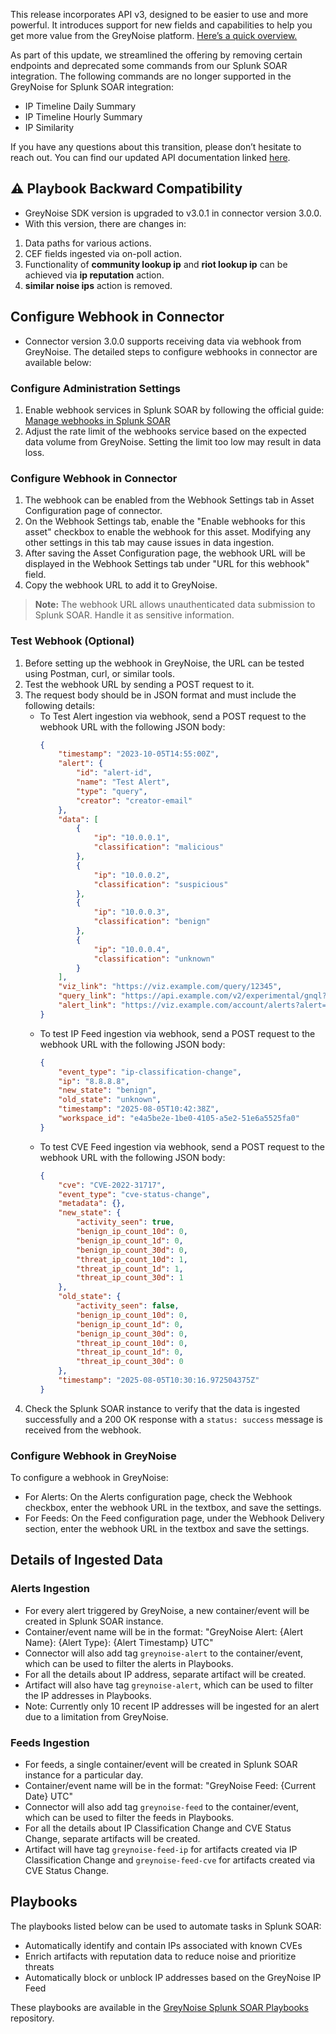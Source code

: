 This release incorporates API v3, designed to be easier to use and more powerful.
It introduces support for new fields and capabilities to help you get more value from the GreyNoise platform. [Here’s a quick overview.](https://docs.greynoise.io/docs/api-v3-whats-new-vs-v2#/)

As part of this update, we streamlined the offering by removing certain endpoints and deprecated some commands from our Splunk SOAR integration.
The following commands are no longer supported in the GreyNoise for Splunk SOAR integration:

* IP Timeline Daily Summary
* IP Timeline Hourly Summary
* IP Similarity

If you have any questions about this transition, please don’t hesitate to reach out.
You can find our updated API documentation linked [here](https://docs.greynoise.io/reference).

## ⚠️ Playbook Backward Compatibility

- GreyNoise SDK version is upgraded to v3.0.1 in connector version 3.0.0.
- With this version, there are changes in:

1. Data paths for various actions.
1. CEF fields ingested via on-poll action.
1. Functionality of **community lookup ip** and **riot lookup ip** can be achieved via **ip reputation** action.
1. **similar noise ips** action is removed.

## Configure Webhook in Connector

- Connector version 3.0.0 supports receiving data via webhook from GreyNoise. The detailed steps to configure webhooks in connector are available below:

### Configure Administration Settings

1. Enable webhook services in Splunk SOAR by following the official guide: [Manage webhooks in Splunk SOAR](https://help.splunk.com/en/splunk-soar/soar-on-premises/administer-soar-on-premises/6.4.1/configure-administration-settings-in-splunk-soar-on-premises/manage-webhooks-in-splunk-soar-on-premises)
1. Adjust the rate limit of the webhooks service based on the expected data volume from GreyNoise. Setting the limit too low may result in data loss.

### Configure Webhook in Connector

1. The webhook can be enabled from the Webhook Settings tab in Asset Configuration page of connector.
1. On the Webhook Settings tab, enable the "Enable webhooks for this asset" checkbox to enable the webhook for this asset. Modifying any other settings in this tab may cause issues in data ingestion.
1. After saving the Asset Configuration page, the webhook URL will be displayed in the Webhook Settings tab under "URL for this webhook" field.
1. Copy the webhook URL to add it to GreyNoise.

> **Note:** The webhook URL allows unauthenticated data submission to Splunk SOAR. Handle it as sensitive information.

### Test Webhook (Optional)

1. Before setting up the webhook in GreyNoise, the URL can be tested using Postman, curl, or similar tools.
1. Test the webhook URL by sending a POST request to it.
1. The request body should be in JSON format and must include the following details:
   - To Test Alert ingestion via webhook, send a POST request to the webhook URL with the following JSON body:
     ```json
     {
         "timestamp": "2023-10-05T14:55:00Z",
         "alert": {
             "id": "alert-id",
             "name": "Test Alert",
             "type": "query",
             "creator": "creator-email"
         },
         "data": [
             {
                 "ip": "10.0.0.1",
                 "classification": "malicious"
             },
             {
                 "ip": "10.0.0.2",
                 "classification": "suspicious"
             },
             {
                 "ip": "10.0.0.3",
                 "classification": "benign"
             },
             {
                 "ip": "10.0.0.4",
                 "classification": "unknown"
             }
         ],
         "viz_link": "https://viz.example.com/query/12345",
         "query_link": "https://api.example.com/v2/experimental/gnql?query=12345",
         "alert_link": "https://viz.example.com/account/alerts?alert=12345"
     }
     ```
   - To test IP Feed ingestion via webhook, send a POST request to the webhook URL with the following JSON body:
     ```json
     {
         "event_type": "ip-classification-change",
         "ip": "8.8.8.8",
         "new_state": "benign",
         "old_state": "unknown",
         "timestamp": "2025-08-05T10:42:38Z",
         "workspace_id": "e4a5be2e-1be0-4105-a5e2-51e6a5525fa0"
     }
     ```
   - To test CVE Feed ingestion via webhook, send a POST request to the webhook URL with the following JSON body:
     ```json
     {
         "cve": "CVE-2022-31717",
         "event_type": "cve-status-change",
         "metadata": {},
         "new_state": {
             "activity_seen": true,
             "benign_ip_count_10d": 0,
             "benign_ip_count_1d": 0,
             "benign_ip_count_30d": 0,
             "threat_ip_count_10d": 1,
             "threat_ip_count_1d": 1,
             "threat_ip_count_30d": 1
         },
         "old_state": {
             "activity_seen": false,
             "benign_ip_count_10d": 0,
             "benign_ip_count_1d": 0,
             "benign_ip_count_30d": 0,
             "threat_ip_count_10d": 0,
             "threat_ip_count_1d": 0,
             "threat_ip_count_30d": 0
         },
         "timestamp": "2025-08-05T10:30:16.972504375Z"
     }
     ```
1. Check the Splunk SOAR instance to verify that the data is ingested successfully and a 200 OK response with a `status: success` message is received from the webhook.

### Configure Webhook in GreyNoise

To configure a webhook in GreyNoise:

- For Alerts: On the Alerts configuration page, check the Webhook checkbox, enter the webhook URL in the textbox, and save the settings.
- For Feeds: On the Feed configuration page, under the Webhook Delivery section, enter the webhook URL in the textbox and save the settings.

## Details of Ingested Data

### Alerts Ingestion

- For every alert triggered by GreyNoise, a new container/event will be created in Splunk SOAR instance.
- Container/event name will be in the format: "GreyNoise Alert: {Alert Name}: {Alert Type}: {Alert Timestamp} UTC"
- Connector will also add tag `greynoise-alert` to the container/event, which can be used to filter the alerts in Playbooks.
- For all the details about IP address, separate artifact will be created.
- Artifact will also have tag `greynoise-alert`, which can be used to filter the IP addresses in Playbooks.
- Note: Currently only 10 recent IP addresses will be ingested for an alert due to a limitation from GreyNoise.

### Feeds Ingestion

- For feeds, a single container/event will be created in Splunk SOAR instance for a particular day.
- Container/event name will be in the format: "GreyNoise Feed: {Current Date} UTC"
- Connector will also add tag `greynoise-feed` to the container/event, which can be used to filter the feeds in Playbooks.
- For all the details about IP Classification Change and CVE Status Change, separate artifacts will be created.
- Artifact will have tag `greynoise-feed-ip` for artifacts created via IP Classification Change and `greynoise-feed-cve` for artifacts created via CVE Status Change.

## Playbooks

The playbooks listed below can be used to automate tasks in Splunk SOAR:

- Automatically identify and contain IPs associated with known CVEs
- Enrich artifacts with reputation data to reduce noise and prioritize threats
- Automatically block or unblock IP addresses based on the GreyNoise IP Feed

These playbooks are available in the [GreyNoise Splunk SOAR Playbooks](https://github.com/GreyNoise-Intelligence/greynoise-splunk-soar-playbooks) repository.

